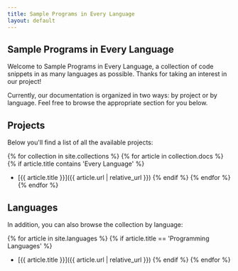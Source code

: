 ```yaml
---
title: Sample Programs in Every Language
layout: default
---
```


## Sample Programs in Every Language

Welcome to Sample Programs in Every Language, a collection of code snippets
in as many languages as possible. Thanks for taking an interest in our project!

Currently, our documentation is organized in two ways: by project or by language.
Feel free to browse the appropriate section for you below.

## Projects

Below you'll find a list of all the available projects:

{% for collection in site.collections %}
  {% for article in collection.docs %}
    {% if article.title contains 'Every Language' %}
  - [{{ article.title }}]({{ article.url | relative_url }})
    {% endif %}
  {% endfor %}
{% endfor %}

## Languages

In addition, you can also browse the collection by language:

{% for article in site.languages %}
  {% if article.title == 'Programming Languages' %}
  - [{{ article.title }}]({{ article.url | relative_url }})
  {% endif %}
{% endfor %}
